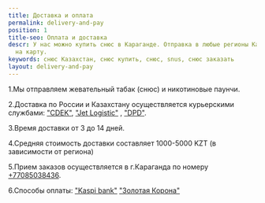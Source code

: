 ```yaml
---
title: Доставка и оплата
permalink: delivery-and-pay
position: 1
title-seo: Оплата и доставка
descr: У нас можно купить снюс в Караганде. Отправка в любые регионы Казахстана. Оплата
  на карту.
keywords: снюс Казахстан, снюс купить, снюс, snus, снюс заказать
layout: delivery-and-pay
---
```


1.Мы отправляем жевательный табак (снюс) и никотиновые паунчи.

2.Доставка по России и Казахстану осуществляется  курьерскими службами: ["CDEK"](http://cdek.kz/), ["Jet Logistic"](https://www.jet.com.kz) , ["DPD"](https://www.dpd.kz).

3.Время доставки от 3 до 14 дней.

4.Средняя стоимость доставки составляет 1000-5000 KZT (в зависимости от региона)

5.Прием заказов осуществляется  в г.Караганда по номеру [+77085038436]( https://wa.me/77085038436).

6.Способы оплаты: 
["Kaspi bank"](https://kaspi.kz)
["Золотая Корона"](https://koronapay.com/)


